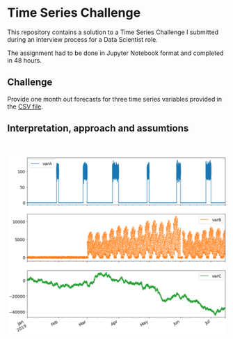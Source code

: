 # Time Series Challenge

This repository contains a solution to a Time Series Challenge I submitted during an interview process for a Data Scientist role.

The assignment had to be done in Jupyter Notebook format and completed in 48 hours.

## Challenge

Provide one month out forecasts for three time series variables provided in the [CSV file](data/timeseries).

## Interpretation, approach and assumtions



<br>

<p align="center">
    <img src='docs/time_series_input.png' width=600>
</p>

<br>
